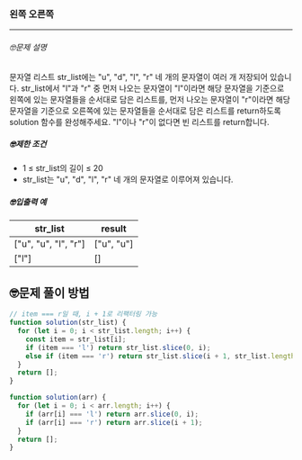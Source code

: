### 왼쪽 오른쪽

---

###### 🤓문제 설명

문자열 리스트 str_list에는 "u", "d", "l", "r" 네 개의 문자열이 여러 개 저장되어 있습니다. str_list에서 "l"과 "r" 중 먼저 나오는 문자열이 "l"이라면 해당 문자열을 기준으로 왼쪽에 있는 문자열들을 순서대로 담은 리스트를, 먼저 나오는 문자열이 "r"이라면 해당 문자열을 기준으로 오른쪽에 있는 문자열들을 순서대로 담은 리스트를 return하도록 solution 함수를 완성해주세요. "l"이나 "r"이 없다면 빈 리스트를 return합니다.

##### 🤓제한 조건

- 1 ≤ str_list의 길이 ≤ 20
- str_list는 "u", "d", "l", "r" 네 개의 문자열로 이루어져 있습니다.

##### 🤓입출력 예

| str_list             | result     |
| -------------------- | ---------- |
| ["u", "u", "l", "r"] | ["u", "u"] |
| ["l"]                | []         |

## 🤓문제 풀이 방법

```javascript
// item === r일 때, i + 1로 리팩터링 가능
function solution(str_list) {
  for (let i = 0; i < str_list.length; i++) {
    const item = str_list[i];
    if (item === 'l') return str_list.slice(0, i);
    else if (item === 'r') return str_list.slice(i + 1, str_list.length); // <--
  }
  return [];
}
```

```javascript
function solution(arr) {
  for (let i = 0; i < arr.length; i++) {
    if (arr[i] === 'l') return arr.slice(0, i);
    if (arr[i] === 'r') return arr.slice(i + 1);
  }
  return [];
}
```
